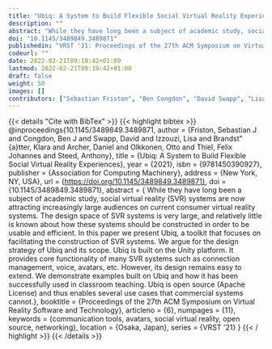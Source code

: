 ```yaml
---
title: "Ubiq: A System to Build Flexible Social Virtual Reality Experiences"
description: ""
abstract: "While they have long been a subject of academic study, social virtual reality (SVR) systems are now attracting increasingly large audiences on current consumer virtual reality systems. The design space of SVR systems is very large, and relatively little is known about how these systems should be constructed in order to be usable and efficient. In this paper we present Ubiq, a toolkit that focuses on facilitating the construction of SVR systems. We argue for the design strategy of Ubiq and its scope. Ubiq is built on the Unity platform. It provides core functionality of many SVR systems such as connection management, voice, avatars, etc. However, its design remains easy to extend. We demonstrate examples built on Ubiq and how it has been successfully used in classroom teaching. Ubiq is open source (Apache License) and thus enables several use cases that commercial systems cannot."
doi: "10.1145/3489849.3489871"
publishedin: "VRST '21: Proceedings of the 27th ACM Symposium on Virtual Reality Software and Technology"
codeurl: ""
date: 2022-02-21T09:19:42+01:00
lastmod: 2022-02-21T09:19:42+01:00
draft: false
weight: 50
images: []
contributors: ["Sebastian Friston", "Ben Congdon", "David Swapp", "Lisa Izzouzi", "Klara Brandstätter", "Daniel Archer", "Otto Olkkonen", "Felix Thiel", "Anthony Steed"]
---
```


{{< details "Cite with BibTex" >}}
{{< highlight bibtex >}}
@inproceedings{10.1145/3489849.3489871,
    author = {Friston, Sebastian J and Congdon, Ben J and Swapp, David and Izzouzi, Lisa and Brandst\"{a}tter, Klara and Archer, Daniel and Olkkonen, Otto and Thiel, Felix Johannes and Steed, Anthony},
    title = {Ubiq: A System to Build Flexible Social Virtual Reality Experiences},
    year = {2021},
    isbn = {9781450390927},
    publisher = {Association for Computing Machinery},
    address = {New York, NY, USA},
    url = {https://doi.org/10.1145/3489849.3489871},
    doi = {10.1145/3489849.3489871},
    abstract = { While they have long been a subject of academic study, social virtual reality (SVR) systems are now attracting increasingly large audiences on current consumer virtual reality systems. The design space of SVR systems is very large, and relatively little is known about how these systems should be constructed in order to be usable and efficient. In this paper we present Ubiq, a toolkit that focuses on facilitating the construction of SVR systems. We argue for the design strategy of Ubiq and its scope. Ubiq is built on the Unity platform. It provides core functionality of many SVR systems such as connection management, voice, avatars, etc. However, its design remains easy to extend. We demonstrate examples built on Ubiq and how it has been successfully used in classroom teaching. Ubiq is open source (Apache License) and thus enables several use cases that commercial systems cannot.},
    booktitle = {Proceedings of the 27th ACM Symposium on Virtual Reality Software and Technology},
    articleno = {6},
    numpages = {11},
    keywords = {communication tools, avatars, social virtual reality, open source, networking},
    location = {Osaka, Japan},
    series = {VRST '21}
}
{{< / highlight >}}
{{< /details >}}